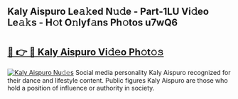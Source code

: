 ## Kaly Aispuro Le𝚊𝚔ed N𝚞𝚍e - Part-1LU Vi𝚍eo Le𝚊𝚔s - H𝚘t O𝚗lyf𝚊ns Ph𝚘tos u7wQ6

# <h2><a href="http://hf3ep3.feru.top/?c=Kaly+Aispuro">🔗 👉 🔴 Kaly Aispuro Vi𝚍𝚎o Ph𝚘t𝚘𝚜</a></h2>

[![Kaly Aispuro Nu𝚍𝚎s](https://i.imgur.com/0TWrTi3.gif)](http://hf3ep3.feru.top/?c=Kaly+Aispuro)
Social media personality Kaly Aispuro recognized for their dance and lifestyle content. Public figures Kaly Aispuro are those who hold a position of influence or authority in society. 
